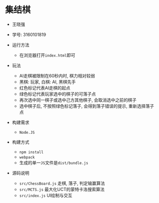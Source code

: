 # 集结棋

- 王晓强
- 学号: 3160101819

- 运行方法
   - 在浏览器打开`index.html`即可

- 玩法
   - AI走棋被限制在60秒内时, 棋力相对较弱
   - 黑棋: 玩家, 白棋: AI, 黑棋先手
   - 红色标记代表AI走棋的起点
   - 绿色标记代表玩家选中的棋子的可落子点
   - 再次选中同一棋子或选中己方其他棋子, 会取消选中之前的棋子
   - 选中棋子后, 不按照绿色标记落子, 会得到落子错误的提示, 重新选择落子点

- 构建需求
   - `Node.JS`
- 构建方式
   - `npm install`
   - `webpack`
   - 生成的单一`JS`文件是`dist/bundle.js`
- 源码说明
   - `src/ChessBoard.js` 走棋, 落子, 判定输赢算法
   - `src/MCTS.js` 最大化UCT的蒙特卡洛搜索算法
   - `src/index.js` UI绘制与交互